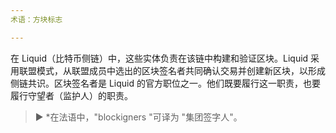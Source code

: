 ```yaml
---
术语：方块标志

---
```

在 Liquid（比特币侧链）中，这些实体负责在该链中构建和验证区块。Liquid 采用联盟模式，从联盟成员中选出的区块签名者共同确认交易并创建新区块，以形成侧链共识。区块签名者是 Liquid 的官方职位之一。他们既要履行这一职责，也要履行守望者（监护人）的职责。

> ► *在法语中，"blockigners "可译为 "集团签字人"。